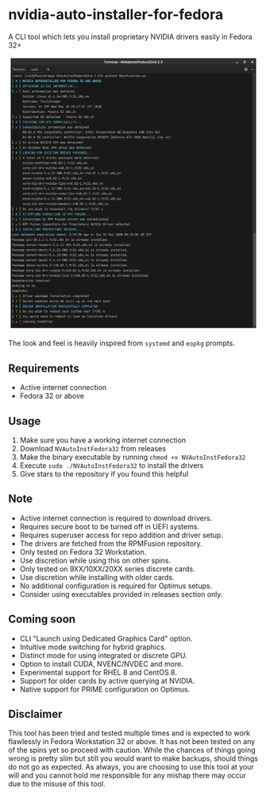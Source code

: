 # nvidia-auto-installer-for-fedora
A CLI tool which lets you install proprietary NVIDIA drivers easily in Fedora 32+

![](v0.2.5-screenshot.png)

The look and feel is heavily inspired from `systemd` and `eopkg` prompts.

## Requirements
* Active internet connection
* Fedora 32 or above

## Usage
1. Make sure you have a working internet connection
2. Download `NVAutoInstFedora32` from releases
3. Make the binary executable by running `chmod +x NVAutoInstFedora32`
3. Execute `sudo ./NVAutoInstFedora32` to install the drivers
4. Give stars to the repository if you found this helpful

## Note
* Active internet connection is required to download drivers.
* Requires secure boot to be turned off in UEFI systems.
* Requires superuser access for repo addition and driver setup.
* The drivers are fetched from the RPMFusion repository.
* Only tested on Fedora 32 Workstation.
* Use discretion while using this on other spins.
* Only tested on 9XX/10XX/20XX series discrete cards.
* Use discretion while installing with older cards.
* No additional configuration is required for Optimus setups.
* Consider using executables provided in releases section only.

## Coming soon
* CLI "Launch using Dedicated Graphics Card" option.
* Intuitive mode switching for hybrid graphics.
* Distinct mode for using integrated or discrete GPU.
* Option to install CUDA, NVENC/NVDEC and more.
* Experimental support for RHEL 8 and CentOS 8.
* Support for older cards by active querying at NVIDIA.
* Native support for PRIME configuration on Optimus.

## Disclaimer
This tool has been tried and tested multiple times and is expected to work flawlessly in Fedora Workstation 32 or above. It has not been tested on any of the spins yet so proceed with caution. While the chances of things going wrong is pretty slim but still you would want to make backups, should things do not go as expected. As always, you are choosing to use this tool at your will and you cannot hold me responsible for any mishap there may occur due to the misuse of this tool.